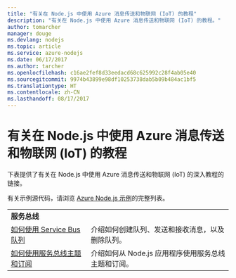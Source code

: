 ```yaml
---
title: "有关在 Node.js 中使用 Azure 消息传送和物联网 (IoT) 的教程"
description: "有关在 Node.js 中使用 Azure 消息传送和物联网 (IoT) 的教程。"
author: tomarcher
manager: douge
ms.devlang: nodejs
ms.topic: article
ms.service: azure-nodejs
ms.date: 06/17/2017
ms.author: tarcher
ms.openlocfilehash: c16ae2fef8d33eedacd68c625992c28f4ab05e40
ms.sourcegitcommit: 9974b43899e98df10253738dab5b09b484ac1bf5
ms.translationtype: HT
ms.contentlocale: zh-CN
ms.lasthandoff: 08/17/2017
---
```

# <a name="tutorials-for-using-azure-messaging-and-internet-of-things-iot-with-nodejs"></a>有关在 Node.js 中使用 Azure 消息传送和物联网 (IoT) 的教程

下表提供了有关在 Node.js 中使用 Azure 消息传送和物联网 (IoT) 的深入教程的链接。

有关示例源代码，请浏览 [Azure Node.js 示例](https://azure.microsoft.com/resources/samples/?term=nodejs)的完整列表。

| | |
|---|---|
| **服务总线** ||
| [如何使用 Service Bus 队列](http://docs.microsoft.com/azure/service-bus-messaging/service-bus-nodejs-how-to-use-queues?toc=/azure/node/toc.json&bc=/azure/node/toc.json) | 介绍如何创建队列、发送和接收消息，以及删除队列。 |
| [如何使用服务总线主题和订阅](http://docs.microsoft.com/azure/service-bus-messaging/service-bus-nodejs-how-to-use-topics-subscriptions?toc=/azure/node/toc.json&bc=/azure/node/toc.json) | 介绍如何从 Node.js 应用程序使用服务总线主题和订阅。 |
